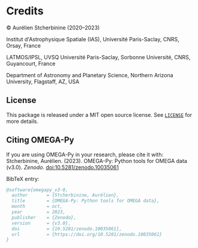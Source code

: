 # Credits

© Aurélien Stcherbinine (2020–2023)

Institut d'Astrophysique Spatiale (IAS), Université Paris-Saclay, CNRS, Orsay, France

LATMOS/IPSL, UVSQ Université Paris-Saclay, Sorbonne Université, CNRS, Guyancourt, France

Department of Astronomy and Planetary Science, Northern Arizona University, Flagstaff, AZ, USA


## License
This package is released under a MIT open source license. See [`LICENSE`](https://github.com/AStcherbinine/omegapy/blob/master/LICENSE) for more details.

## Citing OMEGA-Py
If you are using OMEGA-Py in your research, please cite it with:  
Stcherbinine, Aurélien. (2023). OMEGA-Py: Python tools for OMEGA data (v3.0). *Zenodo*. [doi:10.5281/zenodo.10035061](https://doi.org/10.5281/zenodo.10035061)

BibTeX entry:
~~~bibtex
@software{omegapy_v3-0,
  author       = {Stcherbinine, Aurélien},
  title        = {OMEGA-Py: Python tools for OMEGA data},
  month        = oct,
  year         = 2023,
  publisher    = {Zenodo},
  version      = {v3.0},
  doi          = {10.5281/zenodo.10035061},
  url          = {https://doi.org/10.5281/zenodo.10035061}
}
~~~
